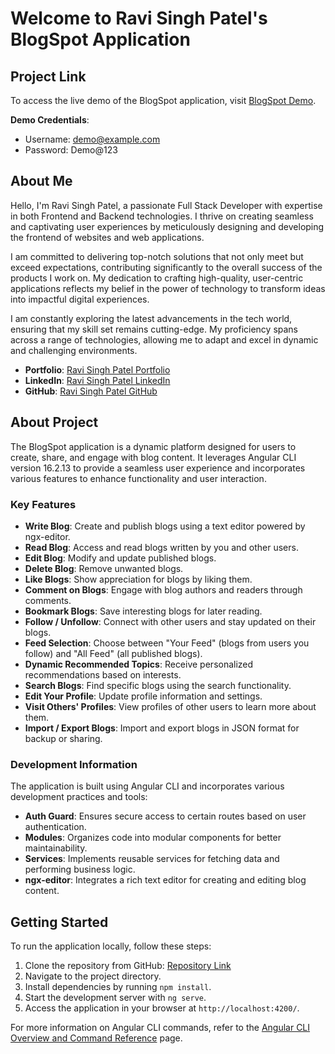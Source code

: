 # Welcome to Ravi Singh Patel's BlogSpot Application

## Project Link

To access the live demo of the BlogSpot application, visit [BlogSpot Demo](https://blogspot.ravisinghpatel.dev/).

**Demo Credentials**:
- Username: demo@example.com
- Password: Demo@123

## About Me

Hello, I'm Ravi Singh Patel, a passionate Full Stack Developer with expertise in both Frontend and Backend technologies. I thrive on creating seamless and captivating user experiences by meticulously designing and developing the frontend of websites and web applications.

I am committed to delivering top-notch solutions that not only meet but exceed expectations, contributing significantly to the overall success of the products I work on. My dedication to crafting high-quality, user-centric applications reflects my belief in the power of technology to transform ideas into impactful digital experiences.

I am constantly exploring the latest advancements in the tech world, ensuring that my skill set remains cutting-edge. My proficiency spans across a range of technologies, allowing me to adapt and excel in dynamic and challenging environments.

- **Portfolio**: [Ravi Singh Patel Portfolio](https://ravisinghpatel.dev/)
- **LinkedIn**: [Ravi Singh Patel LinkedIn](https://www.linkedin.com/in/ravi-patel57144/)
- **GitHub**: [Ravi Singh Patel GitHub](https://github.com/ravi-patel57144)

## About Project

The BlogSpot application is a dynamic platform designed for users to create, share, and engage with blog content. It leverages Angular CLI version 16.2.13 to provide a seamless user experience and incorporates various features to enhance functionality and user interaction.

### Key Features

- **Write Blog**: Create and publish blogs using a text editor powered by ngx-editor.
- **Read Blog**: Access and read blogs written by you and other users.
- **Edit Blog**: Modify and update published blogs.
- **Delete Blog**: Remove unwanted blogs.
- **Like Blogs**: Show appreciation for blogs by liking them.
- **Comment on Blogs**: Engage with blog authors and readers through comments.
- **Bookmark Blogs**: Save interesting blogs for later reading.
- **Follow / Unfollow**: Connect with other users and stay updated on their blogs.
- **Feed Selection**: Choose between "Your Feed" (blogs from users you follow) and "All Feed" (all published blogs).
- **Dynamic Recommended Topics**: Receive personalized recommendations based on interests.
- **Search Blogs**: Find specific blogs using the search functionality.
- **Edit Your Profile**: Update profile information and settings.
- **Visit Others' Profiles**: View profiles of other users to learn more about them.
- **Import / Export Blogs**: Import and export blogs in JSON format for backup or sharing.

### Development Information

The application is built using Angular CLI and incorporates various development practices and tools:

- **Auth Guard**: Ensures secure access to certain routes based on user authentication.
- **Modules**: Organizes code into modular components for better maintainability.
- **Services**: Implements reusable services for fetching data and performing business logic.
- **ngx-editor**: Integrates a rich text editor for creating and editing blog content.

## Getting Started

To run the application locally, follow these steps:

1. Clone the repository from GitHub: [Repository Link](https://github.com/your-repository-link)
2. Navigate to the project directory.
3. Install dependencies by running `npm install`.
4. Start the development server with `ng serve`.
5. Access the application in your browser at `http://localhost:4200/`.

For more information on Angular CLI commands, refer to the [Angular CLI Overview and Command Reference](https://angular.io/cli) page.
